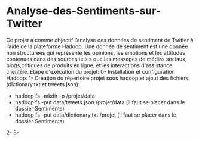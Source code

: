 # Analyse-des-Sentiments-sur-Twitter
Ce projet a comme objectif l’analyse des données de sentiment de Twitter à l’aide de la plateforme Hadoop.
Une donnée de sentiment est une donnée non structurées qui représente les opinions, les émotions et les attitudes contenues 
dans des sources telles que les messages de médias sociaux, blogs,critiques de produits en ligne, et les interactions d'assistance 
clientèle.
Etape d'exécution du projet:
0- Installation et configuration Hadoop.
1- Création du  répertoire projet sous hadoop et ajout des fichiers (dictionary.txt et tweets.json):
   - hadoop fs -mkdir -p /projet/data
   - hadoop fs -put data/tweets.json /projet/data (il faut se placer dans le dossier Sentiments)
   - hadoop fs -put data/dictionary.txt /projet (il faut se placer dans le dossier Sentiments)
   
2-
3-
